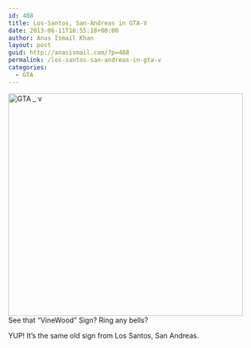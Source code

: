 ```yaml
---
id: 488
title: Los-Santos, San-Andreas in GTA-V
date: 2013-06-11T16:55:18+00:00
author: Anas Ismail Khan
layout: post
guid: http://anasismail.com/?p=488
permalink: /los-santos-san-andreas-in-gta-v
categories:
  - GTA
---
```

[<img alt="GTA _ v" src="http://farm6.staticflickr.com/5445/9016839573_27fd4ce0e3_o.png" width="472" height="447" />](http://www.flickr.com/photos/96009096@N06/9016839573/ "GTA _ v by anas_ismail@rocketmail.com, on Flickr")  
See that &#8220;VineWood&#8221; Sign? Ring any bells?

YUP! It&#8217;s the same old sign from Los Santos, San Andreas.